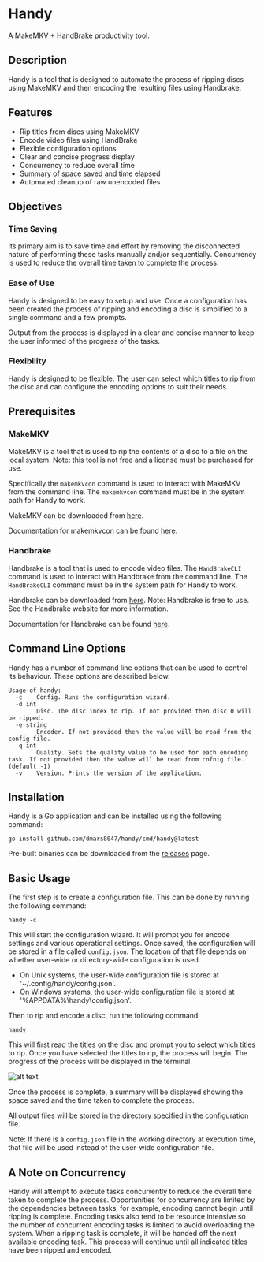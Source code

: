 # Handy

A MakeMKV + HandBrake productivity tool.

## Description

Handy is a tool that is designed to automate the process of ripping discs using MakeMKV and then encoding the resulting files using Handbrake.

## Features

- Rip titles from discs using MakeMKV
- Encode video files using HandBrake
- Flexible configuration options
- Clear and concise progress display
- Concurrency to reduce overall time
- Summary of space saved and time elapsed
- Automated cleanup of raw unencoded files

## Objectives

### Time Saving

Its primary aim is to save time and effort by removing the disconnected nature of performing these tasks manually and/or sequentially. Concurrency is used to reduce the overall time taken to complete the process.

### Ease of Use

Handy is designed to be easy to setup and use. Once a configuration has been created the process of ripping and encoding a disc is simplified to a single command and a few prompts.

Output from the process is displayed in a clear and concise manner to keep the user informed of the progress of the tasks.

### Flexibility

Handy is designed to be flexible. The user can select which titles to rip from the disc and can configure the encoding options to suit their needs.

## Prerequisites

### MakeMKV

MakeMKV is a tool that is used to rip the contents of a disc to a file on the local system. Note: this tool is not free and a license must be purchased for use.

Specifically the `makemkvcon` command is used to interact with MakeMKV from the command line. The `makemkvcon` command must be in the system path for Handy to work.

MakeMKV can be downloaded from [here](https://www.makemkv.com/).

Documentation for makemkvcon can be found [here](https://www.makemkv.com/developers/usage.txt).

### Handbrake

Handbrake is a tool that is used to encode video files. The `HandBrakeCLI` command is used to interact with Handbrake from the command line. The `HandBrakeCLI` command must be in the system path for Handy to work.

Handbrake can be downloaded from [here](https://handbrake.fr/). Note: Handbrake is free to use. See the Handbrake website for more information.

Documentation for Handbrake can be found [here](https://handbrake.fr/docs/en/latest/cli/cli-guide.html).

## Command Line Options

Handy has a number of command line options that can be used to control its behaviour. These options are described below.

```shell
Usage of handy:
  -c    Config. Runs the configuration wizard.
  -d int
        Disc. The disc index to rip. If not provided then disc 0 will be ripped.
  -e string
        Encoder. If not provided then the value will be read from the config file.
  -q int
        Quality. Sets the quality value to be used for each encoding task. If not provided then the value will be read from cofnig file. (default -1)
  -v    Version. Prints the version of the application.
```

## Installation

Handy is a Go application and can be installed using the following command:

```shell
go install github.com/dmars8047/handy/cmd/handy@latest
```

Pre-built binaries can be downloaded from the [releases](https://marshall-labs.com/handy/releases/latest) page.

## Basic Usage

The first step is to create a configuration file. This can be done by running the following command:

```shell
handy -c
```

This will start the configuration wizard. It will prompt you for encode settings and various operational settings. Once saved, the configuration will be stored in a file called `config.json`. The location of that file depends on whether user-wide or directory-wide configuration is used.

- On Unix systems, the user-wide configuration file is stored at '~/.config/handy/config.json'.
- On Windows systems, the user-wide configuration file is stored at '%APPDATA%\handy\config.json'.

Then to rip and encode a disc, run the following command:

```shell
handy
```

This will first read the titles on the disc and prompt you to select which titles to rip. Once you have selected the titles to rip, the process will begin. The progress of the process will be displayed in the terminal.

![alt text](https://github.com/dmars8047/handy/blob/develop/doc/handy_status.png?raw=true)

Once the process is complete, a summary will be displayed showing the space saved and the time taken to complete the process.

All output files will be stored in the directory specified in the configuration file.

Note: If there is a `config.json` file in the working directory at execution time, that file will be used instead of the user-wide configuration file.

## A Note on Concurrency

Handy will attempt to execute tasks concurrently to reduce the overall time taken to complete the process. Opportunities for concurrency are limited by the dependencies between tasks, for example, encoding cannot begin until ripping is complete. Encoding tasks also tend to be resource intensive so the number of concurrent encoding tasks is limited to avoid overloading the system. When a ripping task is complete, it will be handed off the next available encoding task. This process will continue until all indicated titles have been ripped and encoded.